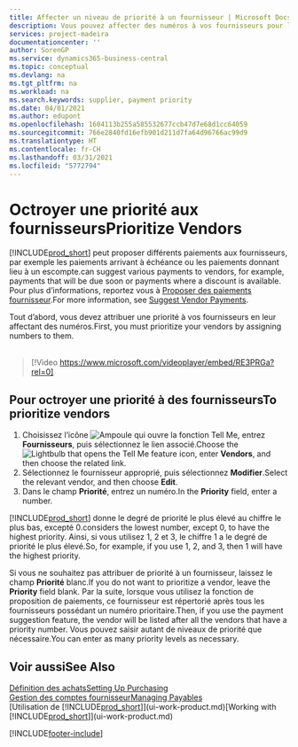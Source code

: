 ```yaml
---
title: Affecter un niveau de priorité à un fournisseur | Microsoft Docs
description: Vous pouvez affecter des numéros à vos fournisseurs pour les classer par ordre de priorité et faciliter des propositions de paiement dans Business Central.
services: project-madeira
documentationcenter: ''
author: SorenGP
ms.service: dynamics365-business-central
ms.topic: conceptual
ms.devlang: na
ms.tgt_pltfrm: na
ms.workload: na
ms.search.keywords: supplier, payment priority
ms.date: 04/01/2021
ms.author: edupont
ms.openlocfilehash: 1604113b255a585532677ccb47d7e68d1cc64059
ms.sourcegitcommit: 766e2840fd16efb901d211d7fa64d96766ac99d9
ms.translationtype: HT
ms.contentlocale: fr-CH
ms.lasthandoff: 03/31/2021
ms.locfileid: "5772794"
---
```

# <a name="prioritize-vendors"></a><span data-ttu-id="e3139-103">Octroyer une priorité aux fournisseurs</span><span class="sxs-lookup"><span data-stu-id="e3139-103">Prioritize Vendors</span></span>
[!INCLUDE[prod_short](includes/prod_short.md)] <span data-ttu-id="e3139-104">peut proposer différents paiements aux fournisseurs, par exemple les paiements arrivant à échéance ou les paiements donnant lieu à un escompte.</span><span class="sxs-lookup"><span data-stu-id="e3139-104">can suggest various payments to vendors, for example, payments that will be due soon or payments where a discount is available.</span></span> <span data-ttu-id="e3139-105">Pour plus d’informations, reportez vous à [Proposer des paiements fournisseur](payables-how-suggest-vendor-payments.md).</span><span class="sxs-lookup"><span data-stu-id="e3139-105">For more information, see [Suggest Vendor Payments](payables-how-suggest-vendor-payments.md).</span></span>

<span data-ttu-id="e3139-106">Tout d’abord, vous devez attribuer une priorité à vos fournisseurs en leur affectant des numéros.</span><span class="sxs-lookup"><span data-stu-id="e3139-106">First, you must prioritize your vendors by assigning numbers to them.</span></span>
<br><br>
> [!Video https://www.microsoft.com/videoplayer/embed/RE3PRGa?rel=0]

## <a name="to-prioritize-vendors"></a><span data-ttu-id="e3139-107">Pour octroyer une priorité à des fournisseurs</span><span class="sxs-lookup"><span data-stu-id="e3139-107">To prioritize vendors</span></span>
1. <span data-ttu-id="e3139-108">Choisissez l’icône ![Ampoule qui ouvre la fonction Tell Me](media/ui-search/search_small.png "Dites-moi ce que vous voulez faire"), entrez **Fournisseurs**, puis sélectionnez le lien associé.</span><span class="sxs-lookup"><span data-stu-id="e3139-108">Choose the ![Lightbulb that opens the Tell Me feature](media/ui-search/search_small.png "Tell me what you want to do") icon, enter **Vendors**, and then choose the related link.</span></span>
2. <span data-ttu-id="e3139-109">Sélectionnez le fournisseur approprié, puis sélectionnez **Modifier**.</span><span class="sxs-lookup"><span data-stu-id="e3139-109">Select the relevant vendor, and then choose **Edit**.</span></span>
3. <span data-ttu-id="e3139-110">Dans le champ **Priorité**, entrez un numéro.</span><span class="sxs-lookup"><span data-stu-id="e3139-110">In the **Priority** field, enter a number.</span></span>

[!INCLUDE[prod_short](includes/prod_short.md)] <span data-ttu-id="e3139-111">donne le degré de priorité le plus élevé au chiffre le plus bas, excepté 0.</span><span class="sxs-lookup"><span data-stu-id="e3139-111">considers the lowest number, except 0, to have the highest priority.</span></span> <span data-ttu-id="e3139-112">Ainsi, si vous utilisez 1, 2 et 3, le chiffre 1 a le degré de priorité le plus élevé.</span><span class="sxs-lookup"><span data-stu-id="e3139-112">So, for example, if you use 1, 2, and 3, then 1 will have the highest priority.</span></span>

<span data-ttu-id="e3139-113">Si vous ne souhaitez pas attribuer de priorité à un fournisseur, laissez le champ **Priorité** blanc.</span><span class="sxs-lookup"><span data-stu-id="e3139-113">If you do not want to prioritize a vendor, leave the **Priority** field blank.</span></span> <span data-ttu-id="e3139-114">Par la suite, lorsque vous utilisez la fonction de proposition de paiements, ce fournisseur est répertorié après tous les fournisseurs possédant un numéro prioritaire.</span><span class="sxs-lookup"><span data-stu-id="e3139-114">Then, if you use the payment suggestion feature, the vendor will be listed after all the vendors that have a priority number.</span></span> <span data-ttu-id="e3139-115">Vous pouvez saisir autant de niveaux de priorité que nécessaire.</span><span class="sxs-lookup"><span data-stu-id="e3139-115">You can enter as many priority levels as necessary.</span></span>

## <a name="see-also"></a><span data-ttu-id="e3139-116">Voir aussi</span><span class="sxs-lookup"><span data-stu-id="e3139-116">See Also</span></span>
[<span data-ttu-id="e3139-117">Définition des achats</span><span class="sxs-lookup"><span data-stu-id="e3139-117">Setting Up Purchasing</span></span>](purchasing-setup-purchasing.md)  
[<span data-ttu-id="e3139-118">Gestion des comptes fournisseur</span><span class="sxs-lookup"><span data-stu-id="e3139-118">Managing Payables</span></span>](payables-manage-payables.md)  
<span data-ttu-id="e3139-119">[Utilisation de [!INCLUDE[prod_short](includes/prod_short.md)]](ui-work-product.md)</span><span class="sxs-lookup"><span data-stu-id="e3139-119">[Working with [!INCLUDE[prod_short](includes/prod_short.md)]](ui-work-product.md)</span></span>


[!INCLUDE[footer-include](includes/footer-banner.md)]